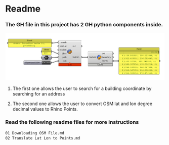# Readme
### The GH file in this project has 2 GH python components inside.
![enter image description here](https://github.com/snjsomnath/GH-OSM/blob/master/img_01.png?raw=true)
 1. The first one allows the user to search for a building coordinate by
    searching for an address 
    
 2. The second one allows the user to convert OSM lat and lon degree
	  decimal values to Rhino Points.

### Read  the following readme files for more instructions

    01 Downloading OSM File.md
    02 Translate Lat Lon to Points.md
